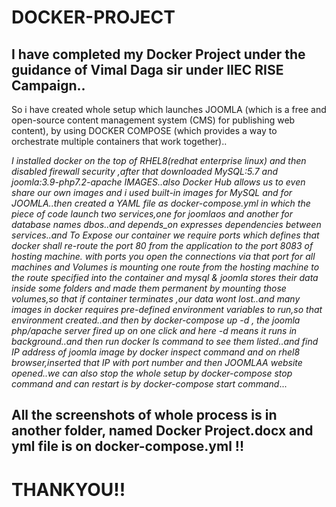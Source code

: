 # DOCKER-PROJECT

## I have completed my Docker Project under the guidance of Vimal Daga sir under IIEC RISE Campaign..
So i have created whole setup which launches JOOMLA (which is a free and open-source content management system (CMS) for publishing web content), by using DOCKER COMPOSE (which provides a way to orchestrate multiple containers that work together)..
 
 _I installed docker on the top of RHEL8(redhat enterprise linux) and then disabled firewall security ,after that downloaded MySQL:5.7  and joomla:3.9-php7.2-apache IMAGES..also Docker Hub allows us to even share our own images and i used built-in images for MySQL and for JOOMLA..then created a YAML file as docker-compose.yml in which the piece of code launch two services,one for joomlaos and another for database names dbos..and depends_on expresses dependencies between services..and To Expose our container we require ports which defines that docker shall re-route the port 80 from the application to the port 8083 of hosting machine. with ports you open the connections via that port for all machines and Volumes is mounting one route from the hosting machine to the route specified into the container and mysql & joomla stores their data inside some folders and made them permanent by mounting those volumes,so that if container terminates ,our data wont lost..and many images in docker requires pre-defined environment variables to run,so that environment created..and then by docker-compose up -d , the joomla php/apache server fired up on one click and here -d means it runs in background..and then run docker ls command to see them listed..and find IP address of joomla image by docker inspect command and on rhel8 browser,inserted that IP with port number and then JOOMLAA website opened..we can also stop the whole setup by docker-compose stop command and can restart is by docker-compose start command_...
 
## All the screenshots of whole process is in another folder, named Docker Project.docx and yml file is on docker-compose.yml !! 

# THANKYOU!!
